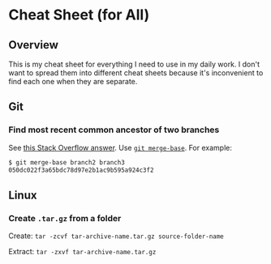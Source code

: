 # Cheat Sheet (for All)

## Overview

This is my cheat sheet for everything I need to use in my daily work. I don't want to spread them into different cheat sheets because it's inconvenient to find each one when they are separate.

## Git

### Find most recent common ancestor of two branches

See [this Stack Overflow answer](https://stackoverflow.com/a/1549155/630364). Use [`git merge-base`](https://git-scm.com/docs/git-merge-base). For example:

```bash
$ git merge-base branch2 branch3
050dc022f3a65bdc78d97e2b1ac9b595a924c3f2
```

## Linux

### Create `.tar.gz` from a folder

Create: `tar -zcvf tar-archive-name.tar.gz source-folder-name`

Extract: `tar -zxvf tar-archive-name.tar.gz`
